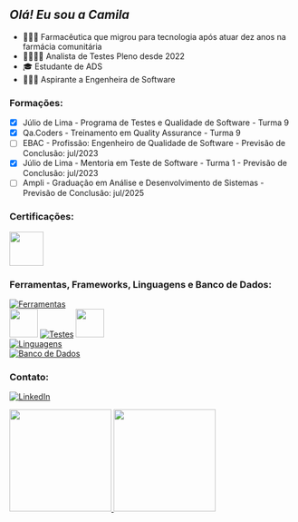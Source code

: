 ## _Olá! Eu sou a Camila_
- 👩🏻‍🔬 Farmacêutica que migrou para tecnologia após atuar dez anos na farmácia comunitária 
- 🕵🏻‍♀️🐞 Analista de Testes Pleno desde 2022
- 🎓 Estudante de ADS
- 👩🏻‍🚀 Aspirante a Engenheira de Software

### Formações:
* [X] Júlio de Lima - Programa de Testes e Qualidade de Software - Turma 9
* [X] Qa.Coders - Treinamento em Quality Assurance - Turma 9
* [ ] EBAC - Profissão: Engenheiro de Qualidade de Software - Previsão de Conclusão: jul/2023
* [X] Júlio de Lima - Mentoria em Teste de Software - Turma 1 - Previsão de Conclusão: jul/2023
* [ ] Ampli - Graduação em Análise e Desenvolvimento de Sistemas - Previsão de Conclusão: jul/2025

### Certificações:
<img src = 'https://media.badgr.com/uploads/badges/assertion-9y0-O7UVRo2IgZSaHsR6Ew.png' width='60'/>

### Ferramentas, Frameworks, Linguagens e Banco de Dados:
[![Ferramentas](https://devicons.dev.br/icons?icon=git,github,gitlab,docker,jenkins,vscode,idea&theme=dark)](https://devicons.dev.br/)<br>
<img src = 'https://images.ctfassets.net/czwjnyf8a9ri/5jZlu3VJwWQC986YRqBY8M/29ce530fee9c62a09fc4f15b33076cde/cypress-1024x553.png' width='50'/>
[![Testes](https://devicons.dev.br/icons?icon=selenium,gherkin,postman&theme=dark)](https://devicons.dev.br/)
<img src = 'https://jmeter.apache.org/images/jmeter_square.png' width='50'/><br>
[![Linguagens](https://devicons.dev.br/icons?icon=html,css,javascript,nodejs,java&theme=dark)](https://devicons.dev.br/)<br>
[![Banco de Dados](https://devicons.dev.br/icons?icon=mysql,mongodb&theme=dark)](https://devicons.dev.br/)

### Contato:
[![LinkedIn](https://devicons.dev.br/icons?icon=linkedin&theme=dark)](https://www.linkedin.com/in/camilaaptt/)

<div>
<a href="https://github.com/camilaaptt/">
<img height="180cm" src="https://github-readme-stats.vercel.app/api?username=camilaaptt&show_icons=true&theme=dracula"/>
<img height="180cm" src="https://github-readme-stats.vercel.app/api/top-langs/?username=camilaaptt&layout=compact&langs_count=16&theme=dracula"/>
</div>
